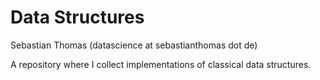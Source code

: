 # Data Structures

Sebastian Thomas (datascience at sebastianthomas dot de)

A repository where I collect implementations of classical data structures.